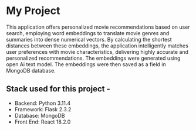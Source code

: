 # My Project

This application offers personalized movie recommendations based on user search, employing word embeddings to translate movie genres and summaries into dense numerical vectors. 
By calculating the shortest distances between these embeddings, the application intelligently matches user preferences with movie characteristics, delivering highly accurate and personalized recommendations.
The embeddings were generated using open Ai text model. The embeddings were then saved as a field in MongoDB database.
## Stack used  for this project -
- Backend: Python 3.11.4
- Framework: Flask 2.3.2
- Database: MongoDB
- Front End: React 18.2.0




